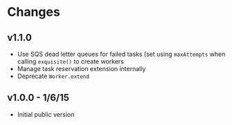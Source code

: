 # Changes

## v1.1.0

* Use SQS dead letter queues for failed tasks (set using `maxAttempts` when
  calling `exquisite()` to create workers
* Manage task reservation extension internally
* Deprecate `Worker.extend`

## v1.0.0 - 1/6/15

* Initial public version
